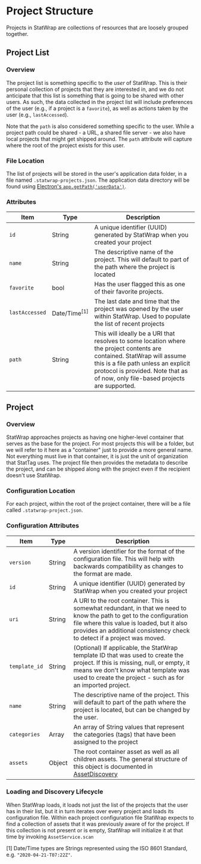 # Project Structure

Projects in StatWrap are collections of resources that are loosely grouped together.

## Project List

### Overview

The project list is something specific to the _user_ of StatWrap. This is their personal collection of projects that they are interested in, and we do not anticipate that this list is something that is going to be shared with other users. As such, the data collected in the project list will include preferences of the user (e.g., if a project is a `favorite`), as well as actions taken by the user (e.g., `lastAccessed`).

Note that the `path` is also considered something specific to the user. While a project path could be shared - a URL, a shared file server - we also have local projects that might get shipped around. The `path` attribute will capture where the root of the project exists for this user.

### File Location

The list of projects will be stored in the user's application data folder, in a file named `.statwrap-projects.json`. The application data directory will be found using [Electron's `app.getPath('userData')`](https://www.electronjs.org/docs/api/app#appgetpathname).

### Attributes

| Item           | Type                    | Description                                                                                                                                                                                                                                        |
| -------------- | ----------------------- | -------------------------------------------------------------------------------------------------------------------------------------------------------------------------------------------------------------------------------------------------- |
| `id`           | String                  | A unique identifier (UUID) generated by StatWrap when you created your project                                                                                                                                                                     |
| `name`         | String                  | The descriptive name of the project. This will default to part of the path where the project is located                                                                                                                                            |
| `favorite`     | bool                    | Has the user flagged this as one of their favorite projects.                                                                                                                                                                                       |
| `lastAccessed` | Date/Time<sup>[1]</sup> | The last date and time that the project was opened by the user within StatWrap. Used to populate the list of recent projects                                                                                                                       |
| `path`         | String                  | This will ideally be a URI that resolves to some location where the project contents are contained. StatWrap will assume this is a file path unless an explicit protocol is provided. Note that as of now, only file-based projects are supported. |

## Project

### Overview

StatWrap approaches projects as having one higher-level container that serves as the base for the project. For most projects this will be a folder, but we will refer to it here as a "container" just to provide a more general name. Not everything must live in that container, it is just the unit of organization that StatTag uses. The project file then provides the metadata to describe the project, and can be shipped along with the project even if the recipient doesn't use StatWrap.

### Configuration Location

For each project, within the root of the project container, there will be a file called `.statwrap-project.json`.

### Configuration Attributes

| Item          | Type   | Description                                                                                                                                                                                                                                   |
| ------------- | ------ | --------------------------------------------------------------------------------------------------------------------------------------------------------------------------------------------------------------------------------------------- |
| `version`     | String | A version identifier for the format of the configuration file. This will help with backwards compatibility as changes to the format are made.                                                                                                 |
| `id`          | String | A unique identifier (UUID) generated by StatWrap when you created your project                                                                                                                                                                |
| `uri`         | String | A URI to the root container. This is somewhat redundant, in that we need to know the path to get to the configuration file where this value is loaded, but it also provides an additional consistency check to detect if a project was moved. |
| `template_id` | String | (Optional) If applicable, the StatWrap template ID that was used to create the project. If this is missing, null, or empty, it means we don't know what template was used to create the project - such as for an imported project.            |
| `name`        | String | The descriptive name of the project. This will default to part of the path where the project is located, but can be changed by the user.                                                                                                      |
| `categories`  | Array  | An array of String values that represent the categories (tags) that have been assigned to the project                                                                                                                                         |
| `assets`      | Object | The root container asset as well as all children assets. The general structure of this object is documented in [AssetDiscovery](AssetDiscovery.md)                                                                                            |

### Loading and Discovery Lifecycle

When StatWrap loads, it loads not just the list of the projects that the user has in their list, but it in turn iterates over every project and loads its configuration file.
Within each project configuration file StatWrap expects to find a collection of assets that it was previously aware of for the project. If this collection is not present or is empty, StatWrap will initialize it at that time by invoking `AssetService.scan`

[1] Date/Time types are Strings represented using the ISO 8601 Standard, e.g. `"2020-04-21-T07:22Z"`.
